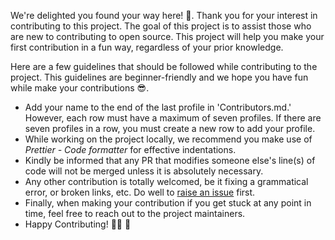 We're delighted you found your way here! 🕺. Thank you for your interest in contributing to this project. The goal of this project is to assist those who are new to contributing to open source. This project will help you make your first contribution in a fun way, regardless of your prior knowledge.

Here are a few guidelines that should be followed while contributing to the project. This guidelines are beginner-friendly and we hope you have fun while make your contributions 😎.

- Add your name to the end of the last profile in 'Contributors.md.' However, each row must have a maximum of seven profiles. If there are seven profiles in a row, you must create a new row to add your profile.
- While working on the project locally, we recommend you make use of *Prettier - Code formatter* for effective indentations.
- Kindly be informed that any PR that modifies someone else's line(s) of code will not be merged unless it is absolutely necessary.
- Any other contribution is totally welcomed, be it fixing a grammatical error, or broken links, etc. Do well to [raise an issue](https://github.com/CommunityPro/Practice-Contribution/issues/new/choose) first.
- Finally, when making your contribution if you get stuck at any point in time, feel free to reach out to the project maintainers.
- Happy Contributing! 👯👯  🕺
